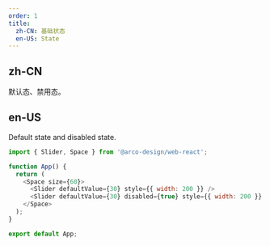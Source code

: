 ```yaml
---
order: 1
title:
  zh-CN: 基础状态
  en-US: State
---
```


## zh-CN

默认态、禁用态。

## en-US

Default state and disabled state.

```js
import { Slider, Space } from '@arco-design/web-react';

function App() {
  return (
    <Space size={60}>
      <Slider defaultValue={30} style={{ width: 200 }} />
      <Slider defaultValue={30} disabled={true} style={{ width: 200 }} />
    </Space>
  );
}

export default App;
```
